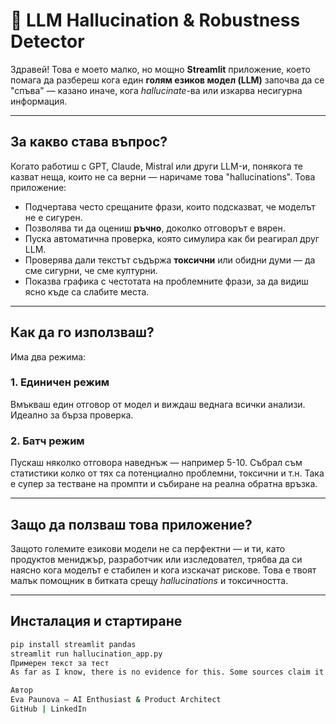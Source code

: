 # 🤖 LLM Hallucination & Robustness Detector

Здравей! Това е моето малко, но мощно **Streamlit** приложение, което помага да разбереш кога един **голям езиков модел (LLM)** започва да се "спъва" — казано иначе, кога *hallucinate*-ва или изкарва несигурна информация.

---

## За какво става въпрос?

Когато работиш с GPT, Claude, Mistral или други LLM-и, понякога те казват неща, които не са верни — наричаме това "hallucinations". Това приложение:

- Подчертава често срещаните фрази, които подсказват, че моделът не е сигурен.  
- Позволява ти да оцениш **ръчно**, доколко отговорът е вярен.  
- Пуска автоматична проверка, която симулира как би реагирал друг LLM.  
- Проверява дали текстът съдържа **токсични** или обидни думи — да сме сигурни, че сме културни.  
- Показва графика с честотата на проблемните фрази, за да видиш ясно къде са слабите места.

---

## Как да го използваш?

Има два режима:

### 1. Единичен режим

Вмъкваш един отговор от модел и виждаш веднага всички анализи. Идеално за бърза проверка.

### 2. Батч режим

Пускаш няколко отговора наведнъж — например 5-10. Събрал съм статистики колко от тях са потенциално проблемни, токсични и т.н. Така е супер за тестване на промпти и събиране на реална обратна връзка.

---

## Защо да ползваш това приложение?

Защото големите езикови модели не са перфектни — и ти, като продуктов мениджър, разработчик или изследовател, трябва да си наясно кога моделът е стабилен и кога изскачат рискове. Това е твоят малък помощник в битката срещу *hallucinations* и токсичността.

---

## Инсталация и стартиране

```bash
pip install streamlit pandas
streamlit run hallucination_app.py
Примерен текст за тест
As far as I know, there is no evidence for this. Some sources claim it is fictional.

Автор
Eva Paunova — AI Enthusiast & Product Architect
GitHub | LinkedIn

